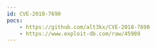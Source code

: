 ```yaml
---
id: CVE-2018-7690
pocs:
    - https://github.com/alt3kx/CVE-2018-7690
    - https://www.exploit-db.com/raw/45989
---
```

